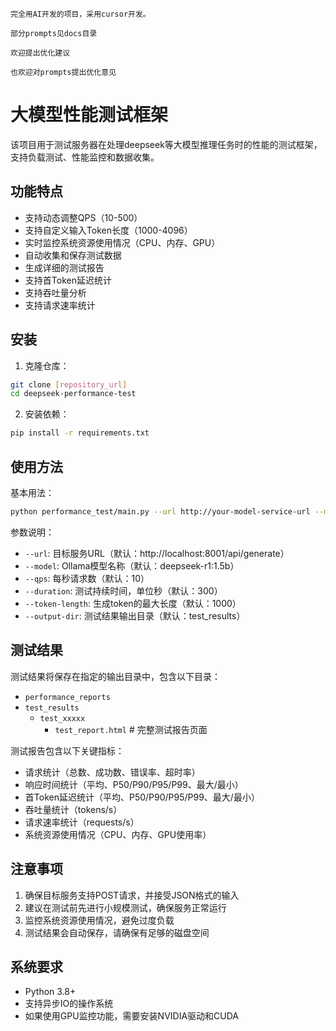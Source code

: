 ```
完全用AI开发的项目，采用cursor开发。

部分prompts见docs目录

欢迎提出优化建议

也欢迎对prompts提出优化意见
```

# 大模型性能测试框架

该项目用于测试服务器在处理deepseek等大模型推理任务时的性能的测试框架，支持负载测试、性能监控和数据收集。

## 功能特点

- 支持动态调整QPS（10-500）
- 支持自定义输入Token长度（1000-4096）
- 实时监控系统资源使用情况（CPU、内存、GPU）
- 自动收集和保存测试数据
- 生成详细的测试报告
- 支持首Token延迟统计
- 支持吞吐量分析
- 支持请求速率统计

## 安装

1. 克隆仓库：
```bash
git clone [repository_url]
cd deepseek-performance-test
```

2. 安装依赖：
```bash
pip install -r requirements.txt
```

## 使用方法

基本用法：
```bash
python performance_test/main.py --url http://your-model-service-url --model deepseek-r1:1.5b --qps 10 --duration 300
```

参数说明：
- `--url`: 目标服务URL（默认：http://localhost:8001/api/generate）
- `--model`: Ollama模型名称（默认：deepseek-r1:1.5b）
- `--qps`: 每秒请求数（默认：10）
- `--duration`: 测试持续时间，单位秒（默认：300）
- `--token-length`: 生成token的最大长度（默认：1000）
- `--output-dir`: 测试结果输出目录（默认：test_results）

## 测试结果

测试结果将保存在指定的输出目录中，包含以下目录：
- `performance_reports`
- `test_results`
   - `test_xxxxx`
     - `test_report.html`   # 完整测试报告页面

测试报告包含以下关键指标：
- 请求统计（总数、成功数、错误率、超时率）
- 响应时间统计（平均、P50/P90/P95/P99、最大/最小）
- 首Token延迟统计（平均、P50/P90/P95/P99、最大/最小）
- 吞吐量统计（tokens/s）
- 请求速率统计（requests/s）
- 系统资源使用情况（CPU、内存、GPU使用率）

## 注意事项

1. 确保目标服务支持POST请求，并接受JSON格式的输入
2. 建议在测试前先进行小规模测试，确保服务正常运行
3. 监控系统资源使用情况，避免过度负载
4. 测试结果会自动保存，请确保有足够的磁盘空间

## 系统要求

- Python 3.8+
- 支持异步IO的操作系统
- 如果使用GPU监控功能，需要安装NVIDIA驱动和CUDA 
